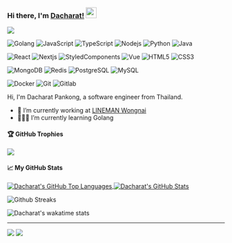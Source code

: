 ### Hi there, I'm [Dacharat!](https://dacharat.github.io) <img src="https://media.giphy.com/media/hvRJCLFzcasrR4ia7z/giphy.gif" width="25px">

![](https://visitor-badge.glitch.me/badge?page_id=dacharat.dacharat)

![Golang](https://img.shields.io/badge/-Go-00ADD8?style=flat&logo=go&logoColor=white)
![JavaScript](https://img.shields.io/badge/-JavaScript-F7DF1E?style=flat&logo=javascript&logoColor=white)
![TypeScript](https://img.shields.io/badge/-TypeScript-007ACC?style=flat&logo=typescript&logoColor=white)
![Nodejs](https://img.shields.io/badge/-Nodejs-339933?style=flat&logo=Node.js&logoColor=white)
![Python](https://img.shields.io/badge/-Python-3776AB?style=flat&logo=Python&logoColor=white)
![Java](https://img.shields.io/badge/-java-007396?style=flat&logo=java&logoColor=white)

![React](https://img.shields.io/badge/-React-61DAFB?style=flat&logo=react&logoColor=white)
![Nextjs](https://img.shields.io/badge/-Next.js-000000?style=flat&logo=Next.js&logoColor=white)
![StyledComponents](https://img.shields.io/badge/-Styled%20Components-DB7093?style=flat&logo=styled-components&logoColor=white)
![Vue](https://img.shields.io/badge/-Vue-4FC08D?style=flat&logo=vue.js&logoColor=white)
![HTML5](https://img.shields.io/badge/-HTML5-E34F26?style=flat&logo=html5&logoColor=white)
![CSS3](https://img.shields.io/badge/-CSS3-1572B6?style=flat&logo=css3&logoColor=white)

![MongoDB](https://img.shields.io/badge/-MongoDB-47A248?style=flat&logo=mongodb&logoColor=white)
![Redis](https://img.shields.io/badge/-Redis-DC382D?style=flat&logo=Redis&logoColor=white)
![PostgreSQL](https://img.shields.io/badge/-PostgreSQL-336791?style=flat&logo=postgresql&logoColor=white)
![MySQL](https://img.shields.io/badge/-MySQL-4479A1?style=flat&logo=mysql&logoColor=white)

![Docker](https://img.shields.io/badge/-Docker-2496ED?style=flat&logo=docker&logoColor=white)
![Git](https://img.shields.io/badge/-Git-F05032?style=flat&logo=git&logoColor=white)
![Gitlab](https://img.shields.io/badge/-Gitlab-FCA121?style=flat&logo=gitlab&logoColor=white)

Hi, I'm Dacharat Pankong, a software engineer from Thailand.

- 💼 I’m currently working at [LINEMAN Wongnai](https://careers.lmwn.com/)
- 👨🏻‍💻 I’m currently learning Golang

#### 🏆 GitHub Trophies
![](https://github-profile-trophy.vercel.app/?username=dacharat&theme=darkhub&column=6&row=1)

#### 📈 My GitHub Stats

<a href="https://github.com/dacharat/dacharat">
  <img align="center" src="https://github-readme-stats.vercel.app/api/top-langs/?username=dacharat&layout=compact&theme=dracula&langs_count=8count_private=true&show_icons=true&hide_border=true" alt="Dacharat's GitHub Top Languages" />
</a>

<a href="https://github.com/dacharat/dacharat">
  <img align="center" src="https://github-readme-stats.vercel.app/api/?username=dacharat&layout=compact&theme=algolia&langs_count=8count_private=true&show_icons=true&hide_border=true" alt="Dacharat's GitHub Stats" />
</a>
<br>

![Github Streaks](https://github-readme-streak-stats.herokuapp.com/?user=dacharat&hide_border=true&theme=react)<br>

![Dacharat's wakatime stats](https://github-readme-stats.vercel.app/api/wakatime?username=dacharat)

<hr>

<a target="_blank" href="https://www.linkedin.com/in/dacharat-pankong-01aba3197"><img src="https://img.shields.io/badge/-LinkedIn-0077B5?style=for-the-badge&logo=Linkedin&logoColor=white"></img></a>
<a target="_blank" href="mailto:dacharat2013@gmail.com"><img src="https://img.shields.io/badge/-Gmail-D14836?style=for-the-badge&logo=Gmail&logoColor=white"></img></a>

